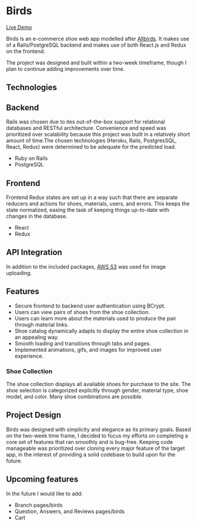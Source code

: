 # Birds

[Live Demo][heroku]

[heroku]: https://allbirdsclone.herokuapp.com/

Birds is an e-commerce shoe web app modelled after [Allbirds](https://www.allbirds.com/). It makes use of a Rails/PostgreSQL backend and makes use of both React.js and Redux on the frontend.

The project was designed and built within a two-week timeframe, though I plan to continue adding improvements over time.

## Technologies
## Backend
Rails was chosen due to ites out-of-the-box support for relational databases and RESTful architecture. Convenience and speed was prioritized over scalability because this project was built in a relatively short amount of time.The chosen technologies (Heroku, Rails, PostgresSQL, React, Redux) were determined to be adequate for the predicted load.

* Ruby on Rails
* PostgreSQL

## Frontend
Frontend Redux states are set up in a way such that there are separate reducers and actions for shoes, materials, users, and errors. This keeps the state normalized, easing the task of keeping things up-to-date with changes in the database.

 * React
 * Redux

## API Integration
In addition to the included packages, [AWS S3](https://aws.amazon.com/) was used for image uploading.

## Features
  * Secure frontend to backend user authentication using BCrypt.
  * Users can view pairs of shoes from the shoe collection.
  * Users can learn more about the materials used to produce the pair through material links.
  * Shoe catalog dynamically adapts to display the entire shoe collection in an appealing way.
  * Smooth loading and transitions through tabs and pages.
  * Implemented animations, gifs, and images for improved user experience.

### Shoe Collection

The shoe collection displays all available shoes for purchase to the site. The shoe selection is categorized explicitly through gender, material type, shoe model, and color. Many shoe combinations are possible.

## Project Design

Birds was designed with simplicity and elegance as its primary goals. Based on the two-week time frame, I decided to focus my efforts on completing a core set of features that ran smoothly and is bug-free. Keeping code manageable was prioritized over cloning every major feature of the target app, in the interest of providing a solid codebase to build upon for the future.

## Upcoming features

In the future I would like to add:
  * Branch pages/birds
  * Question, Answers, and Reviews pages/birds
  * Cart 

